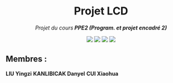 <h1 align="center">
<span>Projet LCD</span>
</h1>
<p align="center">
    <em>Projet du cours<b> PPE2 (Program. et projet encadré 2) </b></em>
 <p align="center">
    <a>
        <img src="https://img.shields.io/gitlab/v/tag/ppe2023/ppe2_lcd?logo=ApacheSpark"
    </a>
     <a>
        <img src="https://img.shields.io/gitlab/contributors/ppe2023/ppe2_lcd?logo=Bun"
    </a>
     <a>
        <img src="https://img.shields.io/gitlab/languages/count/ppe2023/ppe2_lcd?logo=Python"
    </a>
     <a>
        <img src="https://img.shields.io/gitlab/last-commit/ppe2023/ppe2_lcd?logo=RSS"
    </a>
</p>


## Membres :
**LIU Yingzi**
**KANLIBICAK Danyel**
**CUI Xiaohua**

